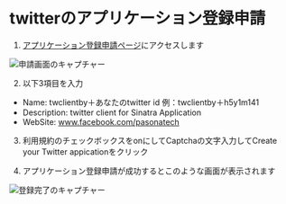 # twitterのアプリケーション登録申請

1. [アプリケーション登録申請ページ](https://dev.twitter.com/apps/new)にアクセスします

![申請画面のキャプチャー](https://github.com/downloads/h5y1m141/nerima-study/sinatra-plus-twitter.012.png)

2. 以下3項目を入力

- Name: twclientby＋あなたのtwitter id 例：twclientby＋h5y1m141
- Description: twitter client for Sinatra Application
- WebSite: www.facebook.com/pasonatech

3. 利用規約のチェックボックスをonにしてCaptchaの文字入力してCreate your Twitter appicationをクリック

4. アプリケーション登録申請が成功するとこのような画面が表示されます

![登録完了のキャプチャー](https://github.com/downloads/h5y1m141/nerima-study/sinatra-plus-twitter.012.png)


